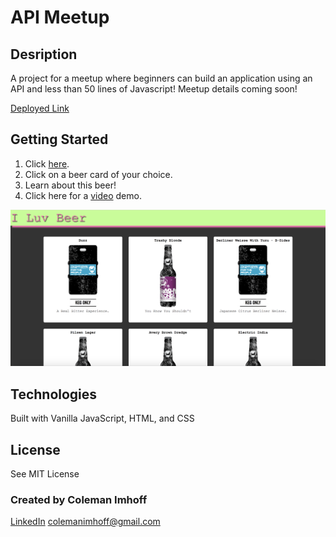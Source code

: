 # API Meetup

## Desription

A project for a meetup where beginners can build an application using an API and less than 50 lines of Javascript!  Meetup details coming soon!

[Deployed Link](https://i-luv-beer.firebaseapp.com/)

## Getting Started

1. Click [here](https://i-luv-beer.firebaseapp.com/).
2. Click on a beer card of your choice.
3. Learn about this beer!
4. Click here for a [video](https://www.youtube.com/watch?v=RVRoDKc7ORs) demo.

![I Love Beer!](i-love-beer.png "I Love Beer!")

## Technologies

Built with Vanilla JavaScript, HTML, and CSS

## License

See MIT License

### Created by Coleman Imhoff
[LinkedIn](https://www.linkedin.com/in/colemanimhoff/)
colemanimhoff@gmail.com

